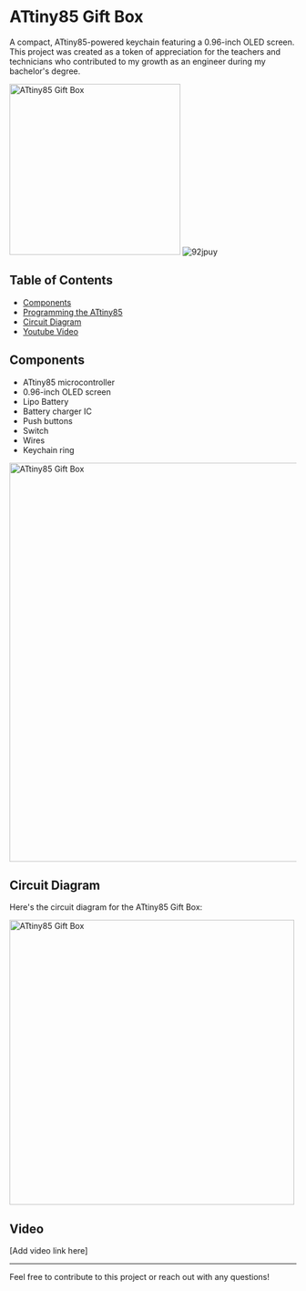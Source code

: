 # ATtiny85 Gift Box

A compact, ATtiny85-powered keychain featuring a 0.96-inch OLED screen. This project was created as a token of appreciation for the teachers and technicians who contributed to my growth as an engineer during my bachelor's degree.

<img src="https://github.com/user-attachments/assets/2f3d7d54-17cf-4ad5-86b0-aa7efd20ff06" width="300" alt="ATtiny85 Gift Box">  ![92jpuy](https://github.com/user-attachments/assets/d06e3244-83d2-4dca-a1fe-31f8bb9be339)


## Table of Contents
- [Components](#components)
- [Programming the ATtiny85](https://github.com/SahilRaut/ATtiny85-Gift-Box/wiki/Flashing-the-Atiny85)
- [Circuit Diagram](#circuit-diagram)
- [Youtube Video](#Video)


## Components

- ATtiny85 microcontroller
- 0.96-inch OLED screen
- Lipo Battery
- Battery charger IC
- Push buttons
- Switch
- Wires
- Keychain ring
<img src="https://github.com/user-attachments/assets/195d3154-7a27-4298-b043-6fed62177f3d" width="700" alt="ATtiny85 Gift Box"> 




## Circuit Diagram

Here's the circuit diagram for the ATtiny85 Gift Box:

<img src="https://github.com/user-attachments/assets/f77e223d-aa28-4608-be3d-c86ff11a9a5f" width="500" alt="ATtiny85 Gift Box"> 




## Video

[Add video link here]


---

Feel free to contribute to this project or reach out with any questions!

























